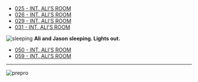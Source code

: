 

* [025 - INT. ALI'S ROOM](025-INT.AlisRoom-TIMESKIP.md)
* [026 - INT. ALI'S ROOM](026-INT.AlisRoom.md)
* [029 - INT. ALI'S ROOM](029-INT.AlisRoom.md)
* [031 - INT. ALI'S ROOM](031-INT.AlisRoom.md)

![sleeping][]
**Ali and Jason sleeping. Lights out.**

* [050 - INT. ALI'S ROOM](050-INT.AlisRoom.md)
* [059 - INT. ALI'S ROOM](059-INT.AlisRoom.md)

----

![prepro][]

[prepro]: /MadeMeDoIt/images/AnnasRoomPrePro2.JPG
[sleeping]: /MadeMeDoIt/images/JasonAnnaSleeping.JPG